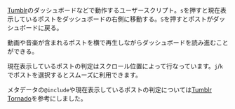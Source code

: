 [Tumblr](http://tumblr.com/)のダッシュボードなどで動作するユーザースクリプト。`s`を押すと現在表示しているポストをダッシュボードの右側に移動する。`S`を押すとポストがダッシュボードに戻る。

動画や音楽が含まれるポストを横で再生しながらダッシュボードを読み進むことができる。

現在表示しているポストの判定はスクロール位置によって行なっています。`j`/`k`でポストを選択するとスムーズに利用できます。

メタデータの`@include`や現在表示しているポストの判定については[Tumblr Tornado](https://userscripts.org/scripts/show/137667)を参考にしました。
